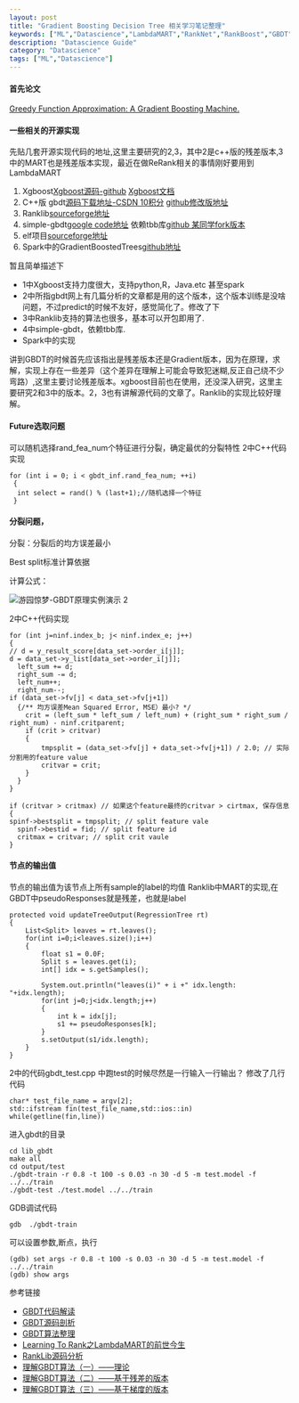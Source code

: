 ```yaml
---
layout: post
title: "Gradient Boosting Decision Tree 相关学习笔记整理"
keywords: ["ML","Datascience","LambdaMART","RankNet","RankBoost","GBDT"]
description: "Datascience Guide"
category: "Datascience"
tags: ["ML","Datascience"]
---
```

#### 首先论文

[Greedy Function Approximation: A Gradient Boosting Machine.](https://statweb.stanford.edu/~jhf/ftp/trebst.pdf)

####  一些相关的开源实现

先贴几套开源实现代码的地址,这里主要研究的2,3，其中2是c++版的残差版本,3中的MART也是残差版本实现，最近在做ReRank相关的事情刚好要用到LambdaMART

>
1. Xgboost[Xgboost源码-github](https://github.com/dmlc/xgboost/tree/master/)  [Xgboost文档](https://xgboost.readthedocs.io/en/latest/)
2. C++版 gbdt[源码下载地址-CSDN 10积分](http://download.csdn.net/detail/w28971023/4837775)             [github修改版地址](https://github.com/2pc/gbdt)
3. Ranklib[sourceforge地址](https://sourceforge.net/p/lemur/wiki/RankLib/)
4. simple-gbdt[google code地址](https://code.google.com/archive/p/simple-gbdt/) 依赖tbb库[github 某同学fork版本](https://github.com/hcy0807/simple-gbdt)
5. elf项目[sourceforge地址](http://elf-project.sourceforge.net/)
6. Spark中的GradientBoostedTrees[github地址](https://github.com/apache/spark/blob/master/mllib/src/main/scala/org/apache/spark/mllib/tree/GradientBoostedTrees.scala)


暂且简单描述下

>
* 1中Xgboost支持力度很大，支持python,R，Java.etc 甚至spark
* 2中所指gbdt网上有几篇分析的文章都是用的这个版本，这个版本训练是没啥问题，不过predict的时候不友好，感觉简化了。修改了下
* 3中Ranklib支持的算法也很多，基本可以开包即用了.
* 4中simple-gbdt，依赖tbb库.
* Spark中的实现

讲到GBDT的时候首先应该指出是残差版本还是Gradient版本，因为在原理，求解，实现上存在一些差异（这个差异在理解上可能会导致犯迷糊,反正自己绕不少弯路）,这里主要讨论残差版本。xgboost目前也在使用，还没深入研究，这里主要研究2和3中的版本。2，3也有讲解源代码的文章了。Ranklib的实现比较好理解。

#### Future选取问题

可以随机选择rand_fea_num个特征进行分裂，确定最优的分裂特性
2中C++代码实现

```
for (int i = 0; i < gbdt_inf.rand_fea_num; ++i) 
 {
  int select = rand() % (last+1);//随机选择一个特征
 }
```

#### 分裂问题，

分裂：分裂后的均方误差最小

Best split标准计算依据

计算公式：

![游园惊梦-GBDT原理实例演示 2](http://images.cnitblog.com/blog/61573/201503/251821497246538.png)

2中C++代码实现

```
for (int j=ninf.index_b; j< ninf.index_e; j++)
{
// d = y_result_score[data_set->order_i[j]];
d = data_set->y_list[data_set->order_i[j]];
  left_sum += d;
  right_sum -= d;
  left_num++;
  right_num--;
if (data_set->fv[j] < data_set->fv[j+1])
  {/** 均方误差Mean Squared Error, MSE）最小? */
	crit = (left_sum * left_sum / left_num) + (right_sum * right_sum / right_num) - ninf.critparent;
  	if (crit > critvar) 
	{
		tmpsplit = (data_set->fv[j] + data_set->fv[j+1]) / 2.0; // 实际分割用的feature value
		critvar = crit;
	}
  }
}

if (critvar > critmax) // 如果这个feature最终的critvar > cirtmax, 保存信息
{
spinf->bestsplit = tmpsplit; // split feature vale
  spinf->bestid = fid; // split feature id
  critmax = critvar; // split crit vaule
}
```
#### 节点的输出值

节点的输出值为该节点上所有sample的label的均值
Ranklib中MART的实现,在GBDT中pseudoResponses就是残差，也就是label

```
protected void updateTreeOutput(RegressionTree rt)
{
	List<Split> leaves = rt.leaves();
	for(int i=0;i<leaves.size();i++)
	{
		float s1 = 0.0F;
		Split s = leaves.get(i);
		int[] idx = s.getSamples();
		
		System.out.println("leaves(i)" + i +" idx.length: "+idx.length);
		for(int j=0;j<idx.length;j++)
		{
			int k = idx[j];
			s1 += pseudoResponses[k];
		}
		s.setOutput(s1/idx.length);
	}
}
```

2中的代码gbdt_test.cpp 中跑test的时候尽然是一行输入一行输出？  修改了几行代码

```
char* test_file_name = argv[2];
std::ifstream fin(test_file_name,std::ios::in)
while(getline(fin,line))
```
进入gbdt的目录

```
cd lib_gbdt
make all
cd output/test
./gbdt-train -r 0.8 -t 100 -s 0.03 -n 30 -d 5 -m test.model -f ../../train
./gbdt-test ./test.model ../../train
```

GDB调试代码

```
gdb  ./gbdt-train  
```
可以设置参数,断点，执行

```
(gdb) set args -r 0.8 -t 100 -s 0.03 -n 30 -d 5 -m test.model -f ../../train 
(gdb) show args
```

参考链接

>
* [GBDT代码解读](http://blog.sina.com.cn/s/blog_4d1865f00101bbtl.html)
* [GBDT源码剖析](http://blog.csdn.net/w28971023/article/details/8249108)
* [GBDT算法整理](http://blog.csdn.net/davidie/article/details/50897278)
* [Learning To Rank之LambdaMART的前世今生](http://blog.csdn.net/huagong_adu/article/details/40710305?utm_source=tuicool&utm_medium=referral)
* [RankLib源码分析](http://blog.csdn.net/guoguo881218/article/category/2805459)
* [理解GBDT算法（一）——理论](http://blog.csdn.net/puqutogether/article/details/41957089)
* [理解GBDT算法（二）——基于残差的版本](http://blog.csdn.net/puqutogether/article/details/44752611)
* [理解GBDT算法（三）——基于梯度的版本](http://blog.csdn.net/puqutogether/article/details/44781035)

